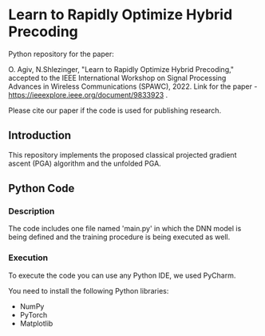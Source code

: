 # Learn to Rapidly Optimize Hybrid Precoding

Python repository for the paper:

O. Agiv, N.Shlezinger, "Learn to Rapidly Optimize Hybrid Precoding," accepted to the IEEE International Workshop on Signal Processing Advances in Wireless Communications (SPAWC), 2022. Link for the paper - https://ieeexplore.ieee.org/document/9833923 .

Please cite our paper if the code is used for publishing research.

## Introduction
This repository implements the proposed classical projected gradient ascent (PGA) algorithm and the unfolded PGA.

## Python Code
### Description
The code includes one file named 'main.py' in which the DNN model is being defined and the training procedure is being executed as well.

### Execution
To execute the code you can use any Python IDE, we used PyCharm.

You need to install the following Python libraries:
* NumPy
* PyTorch
* Matplotlib

